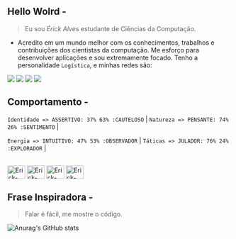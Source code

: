 ## Hello Wolrd -

> Eu sou *Érick Alves* estudante de Ciências da Computação.
- Acredito em um mundo melhor com os conhecimentos, trabalhos e contribuições dos cientistas da computação. Me esforço para desenvolver aplicações e sou extremamente focado. Tenho a personalidade `Logística`, e minhas redes são: 

<div> 
 <a href="https://discord.gg/wagxzStdcR" target="_blank"><img src="https://img.shields.io/badge/Discord-7289DA?style=for-the-badge&logo=discord&logoColor=white" target="_blank"></a>
    <a href="https://www.instagram.com/_er.ick._/" target="_blank"><img src="https://img.shields.io/badge/-Instagram-%23E4405F?style=for-the-badge&logo=instagram&logoColor=white" target="_blank"></a>
  <a href = "erickalves20199@outlook.com"><img src="https://img.shields.io/badge/-Gmail-%23333?style=for-the-badge&logo=gmail&logoColor=white" target="_blank"></a>
  <a href="https://www.linkedin.com/in/rafaella-ballerini-45875016a" target="_blank"><img src="https://img.shields.io/badge/-LinkedIn-%230077B5?style=for-the-badge&logo=linkedin&logoColor=white" target="_blank"></a> 
</div>

## Comportamento - 
 
```Identidade => ASSERTIVO: 37% 63% :CAUTELOSO``` | ```Natureza => PENSANTE: 74% 26% :SENTIMENTO``` |

```Energia => INTUITIVO: 47% 53% :OBSERVADOR``` | ```Táticas => JULADOR: 76% 24% :EXPLORADOR``` |

<div style="display: inline_block"><br>
  <img align="center" alt="Erick-HTML" height="30" width="40" src="https://raw.githubusercontent.com/devicons/devicon/master/icons/html5/html5-original.svg">
  <img align="center" alt="Erick-CSS" height="30" width="40" src="https://raw.githubusercontent.com/devicons/devicon/master/icons/css3/css3-original.svg">
   <img align="center" alt="Erick-Js" height="30" width="40" src="https://raw.githubusercontent.com/devicons/devicon/master/icons/javascript/javascript-plain.svg">
  <img align="center" alt="Erick-Python" height="30" width="40" src="https://raw.githubusercontent.com/devicons/devicon/master/icons/python/python-original.svg">
</div>

## Frase Inspiradora - 

> Falar é fácil, me mostre o código. 

![Anurag's GitHub stats](https://github-readme-stats.vercel.app/api?username=ErickNoGit&count_private=true&show_icons=true&theme=cobalt)

<!--  
[![Top Langs](https://github-readme-stats.vercel.app/api/top-langs/?username=ErickNoGit&layout=compact)](https://github.com/ErickNoGit/github-readme-stats)
-->
